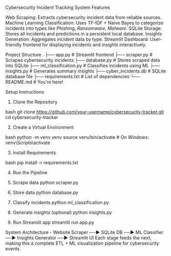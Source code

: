 Cybersecurity Incident Tracking System
Features

Web Scraping: Extracts cybersecurity incident data from reliable sources.
Machine Learning Classification: Uses TF-IDF + Naive Bayes to categorize incidents into types like *Phishing*, *Ransomware*, *Malware*.
SQLite Storage: Stores all incidents and predictions in a persistent local database.
Insights Generation: Aggregates incident data by type.
Streamlit Dashboard: User-friendly frontend for displaying incidents and insights interactively.

Project Structure
.
├── app.py                   # Streamlit frontend
├── scraper.py              # Scrapes cybersecurity incidents
├── database.py             # Stores scraped data into SQLite
├── ml_classification.py    # Classifies incidents using ML
├── insights.py             # Generates summary insights
├── cyber_incidents.db      # SQLite database file
├── requirements.txt        # List of dependencies
└── README.md               # You're here!

Setup Instructions

1. Clone the Repository

bash
git clone https://github.com/your-username/cybersecurity-tracker.git
cd cybersecurity-tracker


2. Create a Virtual Environment

bash
python -m venv venv
source venv/bin/activate  # On Windows: venv\Scripts\activate


3. Install Requirements

bash
pip install -r requirements.txt


4. Run the Pipeline

1. Scrape data
python scraper.py

2. Store data
python database.py

3. Classify incidents
python ml_classification.py

4. Generate insights (optional)
python insights.py

5. Run Streamlit app
streamlit run app.py


System Architecture -
Website Scraper ──▶ SQLite DB ──▶ ML Classifier ──▶ Insights Generator ──▶ Streamlit UI
Each stage feeds the next, making this a complete ETL + ML visualization pipeline for cybersecurity events.


